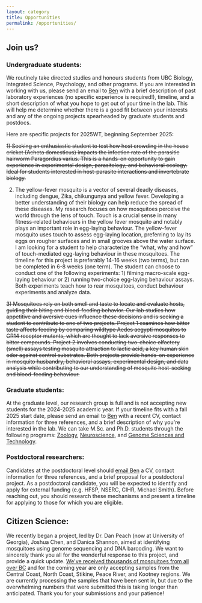 ```yaml
---
layout: category
title: Opportunities
permalink: /opportunities/
---
```


## Join us?

### Undergraduate students:
We routinely take directed studies and honours students from UBC Biology, Integrated Science, Psychology, and other programs. If you are interested in working with us, please send an email to [Ben](mailto:ben.matthews@zoology.ubc.ca) with a brief description of past laboratory experiences (no specific experience is required!), timeline, and a short description of what you hope to get out of your time in the lab. This will help me determine whether there is a good fit between your interests and any of the ongoing projects spearheaded by graduate students and postdocs.

Here are specific projects for 2025WT, beginning September 2025:

~~1) Seeking an enthusiastic student to test how host crowding in the house cricket (Acheta domesticus) impacts the infection rate of the parasitic hairworm Paragordius varius. This is a hands-on opportunity to gain experience in experimental design, parasitology, and behavioral ecology. Ideal for students interested in host-parasite interactions and invertebrate biology.~~

2) The yellow-fever mosquito is a vector of several deadly diseases, including dengue, Zika, chikungunya and yellow fever. Developing a better understanding of their biology can help reduce the spread of these diseases. My research focuses on how mosquitoes perceive the world through the lens of touch. Touch is a crucial sense in many fitness-related behaviours in the yellow fever mosquito and notably plays an important role in egg-laying behaviour. The yellow-fever mosquito uses touch to assess egg-laying location, preferring to lay its eggs on rougher surfaces and in small grooves above the water surface.
I am looking for a student to help characterize the “what, why and how” of touch-mediated egg-laying behaviour in these mosquitoes. The timeline for this project is preferably 14-16 weeks (two terms), but can be completed in 6-8 weeks (one term). The student can choose to conduct one of the following experiments: 1) filming macro-scale egg-laying behaviour or 2) running two-choice egg-laying behaviour assays. Both experiments teach how to rear mosquitoes, conduct behaviour experiments and analyze data.

~~3) Mosquitoes rely on both smell and taste to locate and evaluate hosts, guiding their biting and blood-feeding behavior. Our lab studies how appetitive and aversive cues influence these decisions and is seeking a student to contribute to one of two projects. Project 1 examines how bitter taste affects feeding by comparing wildtype Aedes aegypti mosquitos to GR14 receptor mutants, which are thought to lack aversive responses to bitter compounds. Project 2 involves conducting two-choice olfactory (smell) assays testing mosquito attraction to lactic acid, a key human skin odor against control substrates. Both projects provide hands-on experience in mosquito husbandry, behavioral assays, experimental design, and data analysis while contributing to our understanding of mosquito host-seeking and blood-feeding behaviour.~~

### Graduate students:

At the graduate level, our research group is full and is not accepting new students for the 2024-2025 academic year. If your timeline fits with a fall 2025 start date, please send an email to [Ben](mailto:ben.matthews@zoology.ubc.ca) with a recent CV, contact information for three references, and a brief description of why you're interested in the lab. We can take M.Sc. and Ph.D. students through the following programs: [Zoology](https://zoology.ubc.ca/graduate-program/prospective-students), [Neuroscience](https://neuroscience.ubc.ca/), and [Genome Sciences and Technology](https://www.msl.ubc.ca/join-us/#gsat).

### Postdoctoral researchers: 
Candidates at the postdoctoral level should [email Ben](mailto:ben.matthews@zoology.ubc.ca) a CV, contact information for three references, and a brief proposal for a postdoctoral project. As a postdoctoral candidate, you will be expected to identify and apply for external funding (e.g. HFSP, NSERC, CIHR, Michael Smith). Before reaching out, you should research these mechanisms and present a timeline for applying to those for which you are eligible.

## Citizen Science:
We recently began a project, led by Dr. Dan Peach (now at University of Georgia), Joshua Chen, and Danica Shannon, aimed at identifying mosquitoes using genome sequencing and DNA barcoding. We want to sincerely thank you all for the wonderful response to this project, and provide a quick update. [We've received thousands of mosquitoes from all over BC](http://mosquitolab.zoology.ubc.ca/assets/whatbitme/) and for the coming year are only accepting samples from the Central Coast, North Coast, Stikine, Peace River, and Kootney regions. We are currently processing the samples that have been sent in, but due to the overwhelming numbers that were submitted this is taking longer than anticipated. Thank you for your submissions and your patience!
